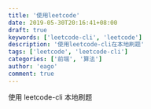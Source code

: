 ```yaml
---
title: '使用leetcode'
date: 2019-05-30T20:16:41+08:00
draft: true
keywords: ['leetcode-cli', 'leetcode']
description: '使用leetcode-cli在本地刷题'
tags: ['leetcode', 'leetcode-cli']
categories: ['前端', '算法']
author: 'eago'
comment: true
---
```


使用 leetcode-cli 本地刷题
